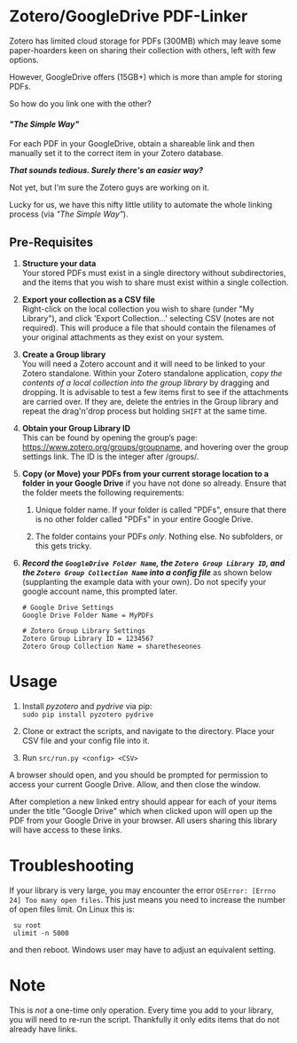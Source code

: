 # **Zotero/GoogleDrive PDF-Linker** #

Zotero has limited cloud storage for PDFs (300MB) which may leave some paper-hoarders keen on sharing their  collection with others, left with few options.

However, GoogleDrive offers (15GB+) which is more than ample for storing PDFs.

So how do you link one with the other?

#### ***"The Simple Way"***
For each PDF in your GoogleDrive, obtain a shareable link and then manually set it to the correct item in your Zotero database. 

***That sounds tedious. Surely there's an easier way?***

Not yet, but I'm sure the Zotero guys are working on it.

Lucky for us, we have this nifty little utility to automate the whole linking process (via *"The Simple Way"*).

## Pre-Requisites 


 
 1. **Structure your data**  
 Your stored PDFs must exist in a single directory without subdirectories, and the items that you wish to share must exist within a single collection. 

 2. **Export your collection as a CSV file**  
 Right-click on the local collection you wish to share (under "My Library"), and click 'Export Collection...' selecting CSV (notes are not required). 
This will produce a file that should  contain the filenames of your original attachments as they exist on your system.

 3. **Create a Group library**  
 You will need a Zotero account and it will need to be linked to your Zotero standalone. Within your Zotero standalone application, *copy the contents of a local collection into the group library* by dragging and dropping. It is advisable to test a few items first to see if the attachments are carried over. If they are, delete the entries in the Group library and repeat the drag'n'drop process but holding `SHIFT` at the same time.

 3. **Obtain your Group Library ID**  
 This can be found by opening the group’s page: https://www.zotero.org/groups/groupname, and hovering over the group settings link. The ID is the integer after /groups/.
 
 4. **Copy (or Move) your PDFs from your current storage location to a folder in your Google Drive** if you have not done so already. Ensure that the folder meets the following requirements:

       1. Unique folder name. If your folder is called "PDFs", ensure that there is no other folder called "PDFs" in your entire Google Drive.

       2. The folder contains your PDFs *only*. Nothing else. No subfolders, or this gets tricky.

 5. ***Record the `GoogleDrive Folder Name`, the `Zotero Group Library ID`, and the `Zotero Group Collection Name` into a config file*** as shown below (supplanting the example data with your own). Do not specify your google account name, this prompted later.

        # Google Drive Settings
        Google Drive Folder Name = MyPDFs
        
        # Zotero Group Library Settings
        Zotero Group Library ID = 1234567
        Zotero Group Collection Name = sharetheseones
 

# Usage #

 1. Install *pyzotero* and *pydrive* via pip:  
        `sudo pip install pyzotero pydrive`

2. Clone or extract the scripts, and navigate to the directory.  Place your CSV file and your config file into it.
 2. Run `src/run.py <config> <CSV>`

A browser should open, and you should be prompted for permission to access your current Google Drive. Allow, and then close the window.

After completion a new linked entry should appear for each of your items under the title "Google Drive" which when clicked upon will open up the PDF from your Google Drive in your browser. All users sharing this library will have access to these links.


# Troubleshooting #

If your library is very large, you may encounter the error `OSError: [Errno 24] Too many open files`. This just means you need to increase the number of open files limit. On Linux this is:

     su root
     ulimit -n 5000

  and then reboot. Windows user may have to adjust an equivalent setting.


# Note #

This is *not* a one-time only operation. Every time you add to your library, you will need to re-run the script. Thankfully it only edits items that do not already have links.